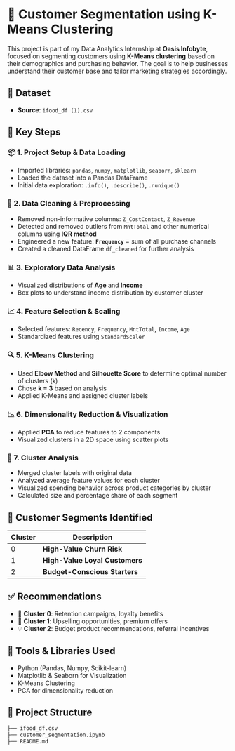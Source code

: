 # 🧠 Customer Segmentation using K-Means Clustering

This project is part of my Data Analytics Internship at **Oasis Infobyte**, focused on segmenting customers using **K-Means clustering** based on their demographics and purchasing behavior. The goal is to help businesses understand their customer base and tailor marketing strategies accordingly.

## 📁 Dataset
- **Source**: `ifood_df (1).csv`

## 📌 Key Steps

### 📦 1. Project Setup & Data Loading
- Imported libraries: `pandas`, `numpy`, `matplotlib`, `seaborn`, `sklearn`
- Loaded the dataset into a Pandas DataFrame
- Initial data exploration: `.info()`, `.describe()`, `.nunique()`

### 🧹 2. Data Cleaning & Preprocessing
- Removed non-informative columns: `Z_CostContact`, `Z_Revenue`
- Detected and removed outliers from `MntTotal` and other numerical columns using **IQR method**
- Engineered a new feature: **`Frequency`** = sum of all purchase channels
- Created a cleaned DataFrame `df_cleaned` for further analysis

### 📊 3. Exploratory Data Analysis
- Visualized distributions of **Age** and **Income**
- Box plots to understand income distribution by customer cluster

### 📈 4. Feature Selection & Scaling
- Selected features: `Recency`, `Frequency`, `MntTotal`, `Income`, `Age`
- Standardized features using `StandardScaler`

### 🔍 5. K-Means Clustering
- Used **Elbow Method** and **Silhouette Score** to determine optimal number of clusters (`k`)
- Chose **k = 3** based on analysis
- Applied K-Means and assigned cluster labels

### 📉 6. Dimensionality Reduction & Visualization
- Applied **PCA** to reduce features to 2 components
- Visualized clusters in a 2D space using scatter plots

### 🧠 7. Cluster Analysis
- Merged cluster labels with original data
- Analyzed average feature values for each cluster
- Visualized spending behavior across product categories by cluster
- Calculated size and percentage share of each segment

## 🎯 Customer Segments Identified

| Cluster | Description                     |
|---------|---------------------------------|
| 0       | **High-Value Churn Risk**       |
| 1       | **High-Value Loyal Customers**  |
| 2       | **Budget-Conscious Starters**   |


## ✅ Recommendations

- 🎯 **Cluster 0**: Retention campaigns, loyalty benefits
- 🌟 **Cluster 1**: Upselling opportunities, premium offers
- 💡 **Cluster 2**: Budget product recommendations, referral incentives

## 📌 Tools & Libraries Used

- Python (Pandas, Numpy, Scikit-learn)
- Matplotlib & Seaborn for Visualization
- K-Means Clustering
- PCA for dimensionality reduction

## 📂 Project Structure
```bash
├── ifood_df.csv
├── customer_segmentation.ipynb
├── README.md
